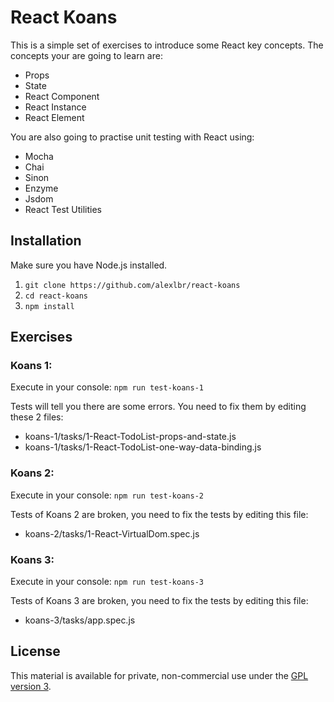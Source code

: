 # React Koans

This is a simple set of exercises to introduce some React key concepts. The concepts your are going to learn are:
  - Props
  - State
  - React Component
  - React Instance
  - React Element

You are also going to practise unit testing with React using:
  - Mocha
  - Chai
  - Sinon
  - Enzyme
  - Jsdom
  - React Test Utilities

## Installation

Make sure you have Node.js installed.

  1. `git clone https://github.com/alexlbr/react-koans`
  2. `cd react-koans`
  3. `npm install`

##  Exercises

### Koans 1:

Execute in your console: `npm run test-koans-1`

Tests will tell you there are some errors. You need to fix them by editing these 2 files:
 - koans-1/tasks/1-React-TodoList-props-and-state.js
 - koans-1/tasks/1-React-TodoList-one-way-data-binding.js

### Koans 2:

Execute in your console: `npm run test-koans-2`

Tests of Koans 2 are broken, you need to fix the tests by editing this file:
 - koans-2/tasks/1-React-VirtualDom.spec.js

### Koans 3:

Execute in your console: `npm run test-koans-3`

Tests of Koans 3 are broken, you need to fix the tests by editing this file:
 - koans-3/tasks/app.spec.js

## License

This material is available for private, non-commercial use under the [GPL version 3](http://www.gnu.org/licenses/gpl-3.0-standalone.html).
